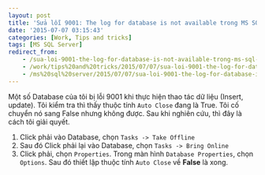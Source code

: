 ```yaml
---
layout: post
title: 'Sửa lỗi 9001: The log for database is not available trong MS SQL Server'
date: '2015-07-07 03:15:43'
categories: [Work, Tips and tricks]
tags: [MS SQL Server]
redirect_from: 
    - /sua-loi-9001-the-log-for-database-is-not-available-trong-ms-sql-server/
    - /work/tips%20and%20tricks/2015/07/07/sua-loi-9001-the-log-for-database-is-not-available-trong-ms-sql-server.html
    - /ms%20sql%20server/2015/07/07/sua-loi-9001-the-log-for-database-is-not-available-trong-ms-sql-server.html
---
```



Một số Database của tôi bị lỗi 9001 khi thực hiện thao tác dữ liệu (Insert, update). Tôi kiểm tra thì thấy thuộc tính `Auto Close` đang là True. Tôi cố chuyển nó sang False nhưng không được. Sau khi nghiên cứu, thì đây là cách tôi giải quyết.

1. Click phải vào Database, chọn `Tasks -> Take Offline`
2. Sau đó Click phải lại vào Database, chọn `Tasks -> Bring Online`
3. Click phải, chọn `Properties`. Trong màn hình `Database Properties`, chọn `Options`. Sau đó thiết lập thuộc tính `Auto Close` về **False** là xong.